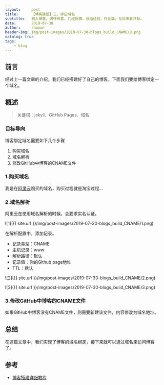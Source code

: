 ```yaml
---
layout:     post
title:      【博客建设】三、绑定域名
subtitle:   初入博客，满怀欣喜，几经折腾，总结经验。作此篇，与后来者共勉。
date:       2019-07-30
author:     rhmoon
header-img: img/post-images/2019-07-30-blogs_build_CNAME/0.png
catalog: true
tags:
    - blog
---
```


## 前言

经过上一篇文章的介绍，我们已经搭建好了自己的博客。下面我们要给博客绑定一个域名。


## 概述

>关键词：jekyll、GitHub Pages、域名

### 目标导向

博客绑定域名需要如下几个步骤
1. 购买域名
2. 域名解析
3. 修改GitHub中博客的CNAME文件

### 1.购买域名

我是在[阿里云](https://wanwang.aliyun.com/domain/?spm=5176.8006371.1007.dnetcndomain.q1ys4x)购买的域名，购买过程就是淘宝过程...

### 2.域名解析

阿里云在使用域名解析的时候，会要求实名认证。

![1]({{ site.url }}/img/post-images/2019-07-30-blogs_build_CNAME/1.png)

在解析配置中，添加记录。

- 记录类型：CNAME
- 主机记录：www
- 解析路径：默认
- 记录值：你的Github page地址
- TTL：默认

![2]({{ site.url }}/img/post-images/2019-07-30-blogs_build_CNAME/2.png)

![3]({{ site.url }}/img/post-images/2019-07-30-blogs_build_CNAME/3.png)

### 3.修改GitHub中博客的CNAME文件

如果GitHub中博客没有CNAME文件，则需要新建该文件，内容修改为域名地址。



## 总结

在这篇文章中，我们实现了博客的域名绑定，接下来就可以通过域名来访问博客了。

## 参考

- [博客搭建详细教程](https://github.com/qiubaiying/qiubaiying.github.io/wiki/%E5%8D%9A%E5%AE%A2%E6%90%AD%E5%BB%BA%E8%AF%A6%E7%BB%86%E6%95%99%E7%A8%8B)

 

